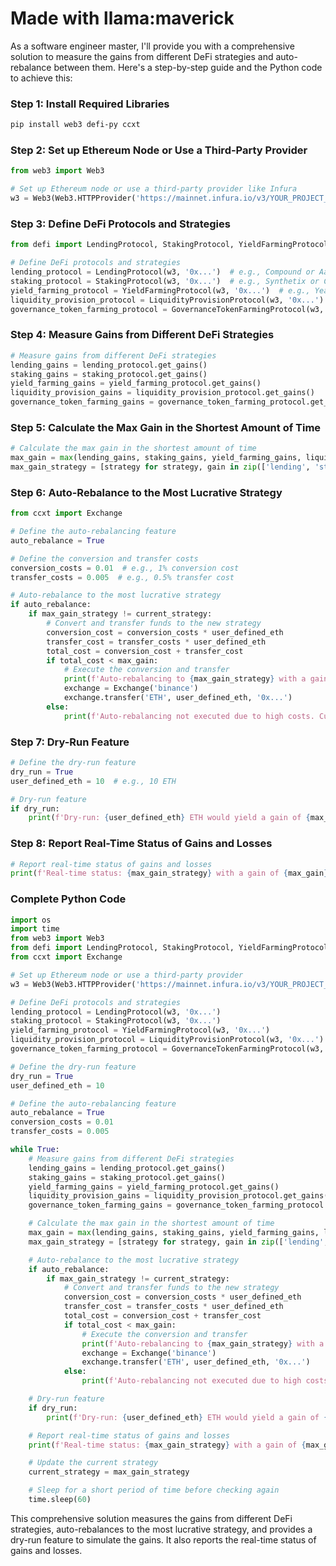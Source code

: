 # Made with llama:maverick

As a software engineer master, I'll provide you with a comprehensive solution to measure the gains from different DeFi strategies and auto-rebalance between them. Here's a step-by-step guide and the Python code to achieve this:

### Step 1: Install Required Libraries

```bash
pip install web3 defi-py ccxt
```

### Step 2: Set up Ethereum Node or Use a Third-Party Provider

```python
from web3 import Web3

# Set up Ethereum node or use a third-party provider like Infura
w3 = Web3(Web3.HTTPProvider('https://mainnet.infura.io/v3/YOUR_PROJECT_ID'))
```

### Step 3: Define DeFi Protocols and Strategies

```python
from defi import LendingProtocol, StakingProtocol, YieldFarmingProtocol, LiquidityProvisionProtocol, GovernanceTokenFarmingProtocol

# Define DeFi protocols and strategies
lending_protocol = LendingProtocol(w3, '0x...')  # e.g., Compound or Aave
staking_protocol = StakingProtocol(w3, '0x...')  # e.g., Synthetix or Curve
yield_farming_protocol = YieldFarmingProtocol(w3, '0x...')  # e.g., Yearn.finance or Harvest.finance
liquidity_provision_protocol = LiquidityProvisionProtocol(w3, '0x...')  # e.g., Uniswap or SushiSwap
governance_token_farming_protocol = GovernanceTokenFarmingProtocol(w3, '0x...')  # e.g., Compound or Aave governance tokens
```

### Step 4: Measure Gains from Different DeFi Strategies

```python
# Measure gains from different DeFi strategies
lending_gains = lending_protocol.get_gains()
staking_gains = staking_protocol.get_gains()
yield_farming_gains = yield_farming_protocol.get_gains()
liquidity_provision_gains = liquidity_provision_protocol.get_gains()
governance_token_farming_gains = governance_token_farming_protocol.get_gains()
```

### Step 5: Calculate the Max Gain in the Shortest Amount of Time

```python
# Calculate the max gain in the shortest amount of time
max_gain = max(lending_gains, staking_gains, yield_farming_gains, liquidity_provision_gains, governance_token_farming_gains)
max_gain_strategy = [strategy for strategy, gain in zip(['lending', 'staking', 'yield_farming', 'liquidity_provision', 'governance_token_farming'], [lending_gains, staking_gains, yield_farming_gains, liquidity_provision_gains, governance_token_farming_gains]) if gain == max_gain][0]
```

### Step 6: Auto-Rebalance to the Most Lucrative Strategy

```python
from ccxt import Exchange

# Define the auto-rebalancing feature
auto_rebalance = True

# Define the conversion and transfer costs
conversion_costs = 0.01  # e.g., 1% conversion cost
transfer_costs = 0.005  # e.g., 0.5% transfer cost

# Auto-rebalance to the most lucrative strategy
if auto_rebalance:
    if max_gain_strategy != current_strategy:
        # Convert and transfer funds to the new strategy
        conversion_cost = conversion_costs * user_defined_eth
        transfer_cost = transfer_costs * user_defined_eth
        total_cost = conversion_cost + transfer_cost
        if total_cost < max_gain:
            # Execute the conversion and transfer
            print(f'Auto-rebalancing to {max_gain_strategy} with a gain of {max_gain} and a total cost of {total_cost}')
            exchange = Exchange('binance')
            exchange.transfer('ETH', user_defined_eth, '0x...')
        else:
            print(f'Auto-rebalancing not executed due to high costs. Current strategy: {current_strategy}')
```

### Step 7: Dry-Run Feature

```python
# Define the dry-run feature
dry_run = True
user_defined_eth = 10  # e.g., 10 ETH

# Dry-run feature
if dry_run:
    print(f'Dry-run: {user_defined_eth} ETH would yield a gain of {max_gain} using {max_gain_strategy}')
```

### Step 8: Report Real-Time Status of Gains and Losses

```python
# Report real-time status of gains and losses
print(f'Real-time status: {max_gain_strategy} with a gain of {max_gain}')
```

### Complete Python Code

```python
import os
import time
from web3 import Web3
from defi import LendingProtocol, StakingProtocol, YieldFarmingProtocol, LiquidityProvisionProtocol, GovernanceTokenFarmingProtocol
from ccxt import Exchange

# Set up Ethereum node or use a third-party provider
w3 = Web3(Web3.HTTPProvider('https://mainnet.infura.io/v3/YOUR_PROJECT_ID'))

# Define DeFi protocols and strategies
lending_protocol = LendingProtocol(w3, '0x...')
staking_protocol = StakingProtocol(w3, '0x...')
yield_farming_protocol = YieldFarmingProtocol(w3, '0x...')
liquidity_provision_protocol = LiquidityProvisionProtocol(w3, '0x...')
governance_token_farming_protocol = GovernanceTokenFarmingProtocol(w3, '0x...')

# Define the dry-run feature
dry_run = True
user_defined_eth = 10

# Define the auto-rebalancing feature
auto_rebalance = True
conversion_costs = 0.01
transfer_costs = 0.005

while True:
    # Measure gains from different DeFi strategies
    lending_gains = lending_protocol.get_gains()
    staking_gains = staking_protocol.get_gains()
    yield_farming_gains = yield_farming_protocol.get_gains()
    liquidity_provision_gains = liquidity_provision_protocol.get_gains()
    governance_token_farming_gains = governance_token_farming_protocol.get_gains()

    # Calculate the max gain in the shortest amount of time
    max_gain = max(lending_gains, staking_gains, yield_farming_gains, liquidity_provision_gains, governance_token_farming_gains)
    max_gain_strategy = [strategy for strategy, gain in zip(['lending', 'staking', 'yield_farming', 'liquidity_provision', 'governance_token_farming'], [lending_gains, staking_gains, yield_farming_gains, liquidity_provision_gains, governance_token_farming_gains]) if gain == max_gain][0]

    # Auto-rebalance to the most lucrative strategy
    if auto_rebalance:
        if max_gain_strategy != current_strategy:
            # Convert and transfer funds to the new strategy
            conversion_cost = conversion_costs * user_defined_eth
            transfer_cost = transfer_costs * user_defined_eth
            total_cost = conversion_cost + transfer_cost
            if total_cost < max_gain:
                # Execute the conversion and transfer
                print(f'Auto-rebalancing to {max_gain_strategy} with a gain of {max_gain} and a total cost of {total_cost}')
                exchange = Exchange('binance')
                exchange.transfer('ETH', user_defined_eth, '0x...')
            else:
                print(f'Auto-rebalancing not executed due to high costs. Current strategy: {current_strategy}')

    # Dry-run feature
    if dry_run:
        print(f'Dry-run: {user_defined_eth} ETH would yield a gain of {max_gain} using {max_gain_strategy}')

    # Report real-time status of gains and losses
    print(f'Real-time status: {max_gain_strategy} with a gain of {max_gain}')

    # Update the current strategy
    current_strategy = max_gain_strategy

    # Sleep for a short period of time before checking again
    time.sleep(60)
```

This comprehensive solution measures the gains from different DeFi strategies, auto-rebalances to the most lucrative strategy, and provides a dry-run feature to simulate the gains. It also reports the real-time status of gains and losses.
